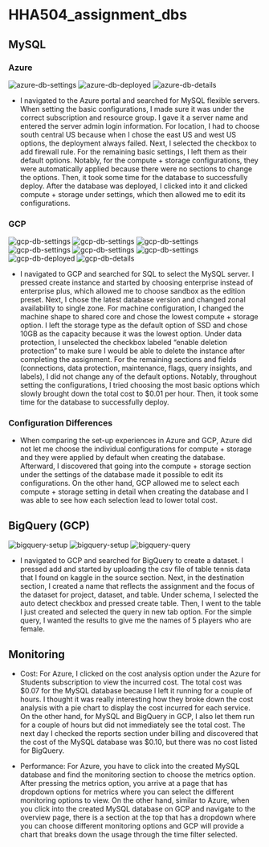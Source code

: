 # HHA504_assignment_dbs

## MySQL

### Azure
![azure-db-settings](https://github.com/user-attachments/assets/a8357c88-d1f9-4772-8d87-b5ceb81ad341)
![azure-db-deployed](https://github.com/user-attachments/assets/7b30554b-8ebb-4170-85ea-447e58dea277)
![azure-db-details](https://github.com/user-attachments/assets/f7604761-34e3-4f9b-8cd7-8e19cf8f6c1f)

- I navigated to the Azure portal and searched for MySQL flexible servers. When setting the basic configurations, I made sure it was under the correct subscription and resource group. I gave it a server name and entered the server admin login information. For location, I had to choose south central US because when I chose the east US and west US options, the deployment always failed. Next, I selected the checkbox to add firewall rule. For the remaining basic settings, I left them as their default options. Notably, for the compute + storage configurations, they were automatically applied because there were no sections to change the options. Then, it took some time for the database to successfully deploy. After the database was deployed, I clicked into it and clicked compute + storage under settings, which then allowed me to edit its configurations.
  
### GCP
![gcp-db-settings](https://github.com/user-attachments/assets/1641edfd-fab5-431f-9256-997f0b307296)
![gcp-db-settings](https://github.com/user-attachments/assets/fd23f1b7-3819-4ded-afee-ccf99e1e04be)
![gcp-db-settings](https://github.com/user-attachments/assets/27bd4513-0e5b-4bcd-bf3b-87bd19df8a96)
![gcp-db-settings](https://github.com/user-attachments/assets/acbc0afb-b5cf-4434-a2e6-a64eb745401f)
![gcp-db-settings](https://github.com/user-attachments/assets/a163ac84-8d4f-4d56-9769-d4c38b878717)
![gcp-db-settings](https://github.com/user-attachments/assets/26d3d903-38e3-468a-a8e9-511a5d096e4e)
![gcp-db-deployed](https://github.com/user-attachments/assets/b0c6186b-8f4e-4420-a443-9dade44ac6c6)
![gcp-db-details](https://github.com/user-attachments/assets/9d4d05aa-4127-4bbc-95be-1163ff7b466b)

- I navigated to GCP and searched for SQL to select the MySQL server. I pressed create instance and started by choosing enterprise instead of enterprise plus, which allowed me to choose sandbox as the edition preset. Next, I chose the latest database version and changed zonal availability to single zone. For machine configuration, I changed the machine shape to shared core and chose the lowest compute + storage option. I left the storage type as the default option of SSD and chose 10GB as the capacity because it was the lowest option. Under data protection, I unselected the checkbox labeled “enable deletion protection” to make sure I would be able to delete the instance after completing the assignment. For the remaining sections and fields (connections, data protection, maintenance, flags, query insights, and labels), I did not change any of the default options. Notably, throughout setting the configurations, I tried choosing the most basic options which slowly brought down the total cost to $0.01 per hour. Then, it took some time for the database to successfully deploy.

### Configuration Differences

- When comparing the set-up experiences in Azure and GCP, Azure did not let me choose the individual configurations for compute + storage and they were applied by default when creating the database. Afterward, I discovered that going into the compute + storage section under the settings of the database made it possible to edit its configurations. On the other hand, GCP allowed me to select each compute + storage setting in detail when creating the database and I was able to see how each selection lead to lower total cost.

## BigQuery (GCP)

![bigquery-setup](https://github.com/user-attachments/assets/deaaab8a-b10f-45ef-982e-5bde686aced5)
![bigquery-setup](https://github.com/user-attachments/assets/bb05ead5-7d99-4e75-ae68-91d0feb89a8e)
![bigquery-query](https://github.com/user-attachments/assets/60ce6aaa-7286-4fe5-a7b3-3609f2572b50)

- I navigated to GCP and searched for BigQuery to create a dataset. I pressed add and started by uploading the csv file of table tennis data that I found on kaggle in the source section. Next, in the destination section, I created a name that reflects the assignment and the focus of the dataset for project, dataset, and table. Under schema, I selected the auto detect checkbox and pressed create table. Then, I went to the table I just created and selected the query in new tab option. For the simple query, I wanted the results to give me the names of 5 players who are female.

## Monitoring 

- Cost: For Azure, I clicked on the cost analysis option under the Azure for Students subscription to view the incurred cost. The total cost was $0.07 for the MySQL database because I left it running for a couple of hours. I thought it was really interesting how they broke down the cost analysis with a pie chart to display the cost incurred for each service. On the other hand, for MySQL and BigQuery in GCP, I also let them run for a couple of hours but did not immediately see the total cost. The next day I checked the reports section under billing and discovered that the cost of the MySQL database was $0.10, but there was no cost listed for BigQuery.
  
- Performance: For Azure, you have to click into the created MySQL database and find the monitoring section to choose the metrics option. After pressing the metrics option, you arrive at a page that has dropdown options for metrics where you can select the different monitoring options to view. On the other hand, similar to Azure, when you click into the created MySQL database on GCP and navigate to the overview page, there is a section at the top that has a dropdown where you can choose different monitoring options and GCP will provide a chart that breaks down the usage through the time filter selected.


